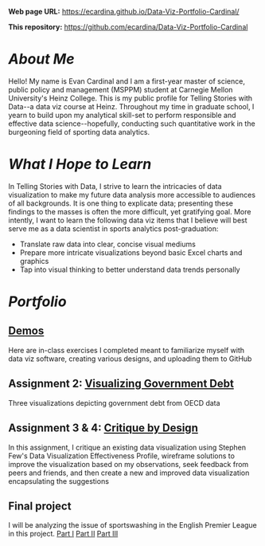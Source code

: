 **Web page URL:** https://ecardina.github.io/Data-Viz-Portfolio-Cardinal/

**This repository:** https://github.com/ecardina/Data-Viz-Portfolio-Cardinal

# *About Me*
Hello! My name is Evan Cardinal and I am a first-year master of science, public policy and management (MSPPM) student at Carnegie Mellon University's Heinz College. This is my public profile for Telling Stories with Data--a data viz course at Heinz. Throughout my time in graduate school, I yearn to build upon my analytical skill-set to perform responsible and effective data science--hopefully, conducting such quantitative work in the burgeoning field of sporting data analytics. 

# *What I Hope to Learn*
In Telling Stories with Data, I strive to learn the intricacies of data visualization to make my future data analysis more accessible to audiences of all backgrounds. It is one thing to explicate data; presenting these findings to the masses is often the more difficult, yet gratifying goal. More intently, I want to learn the following data viz items that I believe will best serve me as a data scientist in sports analytics post-graduation: 

- Translate raw data into clear, concise visual mediums
- Prepare more intricate visualizations beyond basic Excel charts and graphics
- Tap into visual thinking to better understand data trends personally

# *Portfolio*

## [Demos](NewsDemo.md)
Here are in-class exercises I completed meant to familiarize myself with data viz software, creating various designs, and uploading them to GitHub

## Assignment 2: [Visualizing Government Debt](visualizing-government-debt.md)
Three visualizations depicting government debt from OECD data

## Assignment 3 & 4: [Critique by Design](critique-by-design.md)
In this assignment, I critique an existing data visualization using Stephen Few's Data Visualization Effectiveness Profile, wireframe solutions to improve the visualization based on my observations, seek feedback from peers and friends, and then create a new and improved data visualization encapsulating the suggestions 

## Final project
I will be analyzing the issue of sportswashing in the English Premier League in this project. 
[Part I](final-project-part-one.md)
[Part II](final-project-part-two)
[Part III](final-project-part-three)
